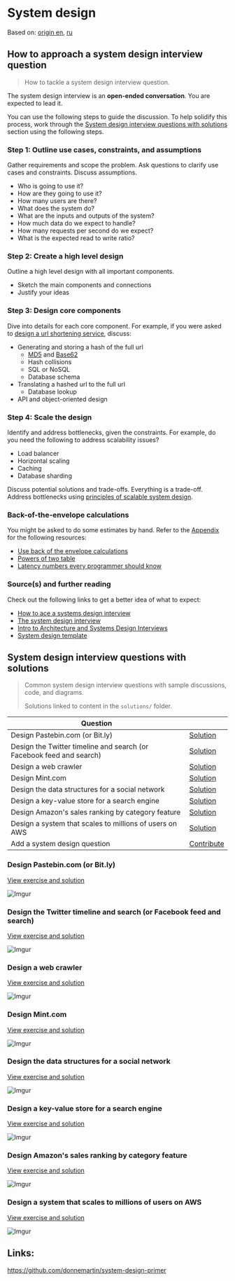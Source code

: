  # System design
Based on: [origin en](https://github.com/donnemartin/system-design-primer), [ru](https://github.com/voitau/system-design-primer/blob/master/README-ru.md)

## How to approach a system design interview question

> How to tackle a system design interview question.

The system design interview is an **open-ended conversation**.  You are expected to lead it.

You can use the following steps to guide the discussion.  To help solidify this process, work through the [System design interview questions with solutions](#system-design-interview-questions-with-solutions) section using the following steps.

### Step 1: Outline use cases, constraints, and assumptions

Gather requirements and scope the problem.  Ask questions to clarify use cases and constraints.  Discuss assumptions.

* Who is going to use it?
* How are they going to use it?
* How many users are there?
* What does the system do?
* What are the inputs and outputs of the system?
* How much data do we expect to handle?
* How many requests per second do we expect?
* What is the expected read to write ratio?

### Step 2: Create a high level design

Outline a high level design with all important components.

* Sketch the main components and connections
* Justify your ideas

### Step 3: Design core components

Dive into details for each core component.  For example, if you were asked to [design a url shortening service](https://github.com/donnemartin/system-design-primer/tree/master/solutions/system_design/pastebin/README.md), discuss:

* Generating and storing a hash of the full url
    * [MD5](https://github.com/donnemartin/system-design-primer/tree/master/solutions/system_design/pastebin/README.md) and [Base62](https://github.com/donnemartin/system-design-primer/tree/master/solutions/system_design/pastebin/README.md)
    * Hash collisions
    * SQL or NoSQL
    * Database schema
* Translating a hashed url to the full url
    * Database lookup
* API and object-oriented design

### Step 4: Scale the design

Identify and address bottlenecks, given the constraints.  For example, do you need the following to address scalability issues?

* Load balancer
* Horizontal scaling
* Caching
* Database sharding

Discuss potential solutions and trade-offs.  Everything is a trade-off.  Address bottlenecks using [principles of scalable system design](#index-of-system-design-topics).

### Back-of-the-envelope calculations

You might be asked to do some estimates by hand.  Refer to the [Appendix](#appendix) for the following resources:

* [Use back of the envelope calculations](http://highscalability.com/blog/2011/1/26/google-pro-tip-use-back-of-the-envelope-calculations-to-choo.html)
* [Powers of two table](#powers-of-two-table)
* [Latency numbers every programmer should know](#latency-numbers-every-programmer-should-know)

### Source(s) and further reading

Check out the following links to get a better idea of what to expect:

* [How to ace a systems design interview](https://www.palantir.com/2011/10/how-to-rock-a-systems-design-interview/)
* [The system design interview](http://www.hiredintech.com/system-design)
* [Intro to Architecture and Systems Design Interviews](https://www.youtube.com/watch?v=ZgdS0EUmn70)
* [System design template](https://leetcode.com/discuss/career/229177/My-System-Design-Template)

## System design interview questions with solutions

> Common system design interview questions with sample discussions, code, and diagrams.
>
> Solutions linked to content in the `solutions/` folder.

| Question | |
|---|---|
| Design Pastebin.com (or Bit.ly) | [Solution](https://github.com/donnemartin/system-design-primer/tree/master/solutions/system_design/pastebin/README.md) |
| Design the Twitter timeline and search (or Facebook feed and search) | [Solution](https://github.com/donnemartin/system-design-primer/tree/master/solutions/system_design/twitter/README.md) |
| Design a web crawler | [Solution](https://github.com/donnemartin/system-design-primer/tree/master/solutions/system_design/web_crawler/README.md) |
| Design Mint.com | [Solution](https://github.com/donnemartin/system-design-primer/tree/master/solutions/system_design/mint/README.md) |
| Design the data structures for a social network | [Solution](https://github.com/donnemartin/system-design-primer/tree/master/solutions/system_design/social_graph/README.md) |
| Design a key-value store for a search engine | [Solution](https://github.com/donnemartin/system-design-primer/tree/master/solutions/system_design/query_cache/README.md) |
| Design Amazon's sales ranking by category feature | [Solution](https://github.com/donnemartin/system-design-primer/tree/master/solutions/system_design/sales_rank/README.md) |
| Design a system that scales to millions of users on AWS | [Solution](https://github.com/donnemartin/system-design-primer/tree/master/solutions/system_design/scaling_aws/README.md) |
| Add a system design question | [Contribute](#contributing) |

### Design Pastebin.com (or Bit.ly)

[View exercise and solution](https://github.com/donnemartin/system-design-primer/tree/master/solutions/system_design/pastebin/README.md)

![Imgur](images/4edXG0T.png)

### Design the Twitter timeline and search (or Facebook feed and search)

[View exercise and solution](https://github.com/donnemartin/system-design-primer/tree/master/solutions/system_design/twitter/README.md)

![Imgur](images/jrUBAF7.png)

### Design a web crawler

[View exercise and solution](https://github.com/donnemartin/system-design-primer/tree/master/solutions/system_design/web_crawler/README.md)

![Imgur](images/bWxPtQA.png)

### Design Mint.com

[View exercise and solution](https://github.com/donnemartin/system-design-primer/tree/master/solutions/system_design/mint/README.md)

![Imgur](images/V5q57vU.png)

### Design the data structures for a social network

[View exercise and solution](https://github.com/donnemartin/system-design-primer/tree/master/solutions/system_design/social_graph/README.md)

![Imgur](images/cdCv5g7.png)

### Design a key-value store for a search engine

[View exercise and solution](https://github.com/donnemartin/system-design-primer/tree/master/solutions/system_design/query_cache/README.md)

![Imgur](images/4j99mhe.png)

### Design Amazon's sales ranking by category feature

[View exercise and solution](https://github.com/donnemartin/system-design-primer/tree/master/solutions/system_design/sales_rank/README.md)

![Imgur](images/MzExP06.png)

### Design a system that scales to millions of users on AWS

[View exercise and solution](https://github.com/donnemartin/system-design-primer/tree/master/solutions/system_design/scaling_aws/README.md)

![Imgur](images/jj3A5N8.png)



## Links:
https://github.com/donnemartin/system-design-primer